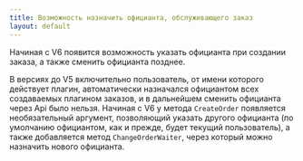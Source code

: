 ```yaml
---
title: Возможность назначить официанта, обслуживающего заказ
layout: default
---
```

Начиная с V6 появится возможность указать официанта при создании заказа, а также сменить официанта позднее.

В версиях до V5 включительно пользователь, от имени которого действует плагин, автоматически назначался официантом всех создаваемых плагином заказов, и в дальнейшем сменить официанта через Api было нельзя. Начиная с V6 у метода `CreateOrder` появляется необязательный аргумент, позволяющий указать другого официанта (по умолчанию официантом, как и прежде, будет текущий пользователь), а также добавляется метод `ChangeOrderWaiter`, через который можно назначить нового официанта.